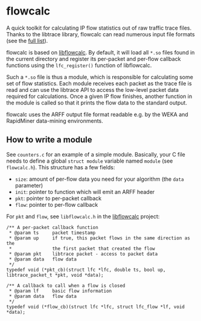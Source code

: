 flowcalc
========

A quick toolkit for calculating IP flow statistics out of raw traffic trace files. Thanks to the
libtrace library, flowcalc can read numerous input file formats (see the [full
list](http://research.wand.net.nz/software/libtrace.php)).

flowcalc is based on [libflowcalc](https://github.com/iitis/libflowcalc). By default, it will load
all `*.so` files found in the current directory and register its per-packet and per-flow callback
functions using the `lfc_register()` function of libflowcalc.

Such a `*.so` file is thus a module, which is responsible for calculating some set of flow
statistics. Each module receives each packet as the trace file is read and can use the libtrace API
to access the low-level packet data required for calculations. Once a given IP flow finishes,
another function in the module is called so that it prints the flow data to the standard output.

flowcalc uses the ARFF output file format readable e.g. by the WEKA and RapidMiner data-mining
environments.

How to write a module
---------------------

See `counters.c` for an example of a simple module. Basically, your C file needs to define a global
`struct module` variable named `module` (see `flowcalc.h`). This structure has a few fields:

* `size`: amount of per-flow data you need for your algorithm (the `data` parameter)
* `init`: pointer to function which will emit an ARFF header
* `pkt`:  pointer to per-packet callback
* `flow`: pointer to per-flow callback

For `pkt` and `flow`, see `libflowcalc.h` in the [libflowcalc](https://github.com/iitis/libflowcalc)
project:

	/** A per-packet callback function
	 * @param ts     packet timestamp
	 * @param up     if true, this packet flows in the same direction as the
	 *               the first packet that created the flow
	 * @param pkt    libtrace packet - access to packet data
	 * @param data   flow data
	 */
	typedef void (*pkt_cb)(struct lfc *lfc, double ts, bool up, libtrace_packet_t *pkt, void *data);

	/** A callback to call when a flow is closed
	 * @param lf     basic flow information
	 * @param data   flow data
	 */
	typedef void (*flow_cb)(struct lfc *lfc, struct lfc_flow *lf, void *data);
